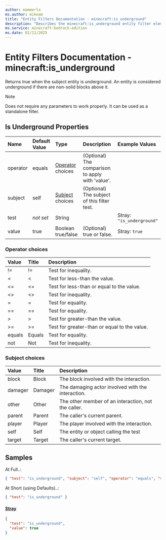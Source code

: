 ```yaml
---
author: mammerla
ms.author: mikeam
title: "Entity Filters Documentation - minecraft:is_underground"
description: "Describes the minecraft:is_underground entity filter element"
ms.service: minecraft-bedrock-edition
ms.date: 02/11/2025 
---
```


# Entity Filters Documentation - minecraft:is_underground

Returns true when the subject entity is underground. An entity is considered underground if there are non-solid blocks above it.

> [!Note]
> Does not require any parameters to work properly. It can be used as a standalone filter.


## Is Underground Properties

|Name       |Default Value |Type |Description |Example Values |
|:----------|:-------------|:----|:-----------|:------------- |
| operator | equals | [Operator](#operator-choices) choices | (Optional) The comparison to apply with 'value'. |  | 
| subject | self | [Subject](#subject-choices) choices | (Optional) The subject of this filter test. |  | 
| test | *not set* | String |  | Stray: `"is_underground"` | 
| value | true | Boolean true/false | (Optional) true or false. | Stray: `true` | 

### Operator choices

|Value       |Title |Description |
|:-----------|:-----|:-----------|
| != | != | Test for inequality.|
| < | < | Test for less-than the value.|
| <= | <= | Test for less-than or equal to the value.|
| <> | <> | Test for inequality.|
| = | = | Test for equality.|
| == | == | Test for equality.|
| > | > | Test for greater-than the value.|
| >= | >= | Test for greater-than or equal to the value.|
| equals | Equals | Test for equality.|
| not | Not | Test for inequality.|

### Subject choices

|Value       |Title |Description |
|:-----------|:-----|:-----------|
| block | Block | The block involved with the interaction.|
| damager | Damager | The damaging actor involved with the interaction.|
| other | Other | The other member of an interaction, not the caller.|
| parent | Parent | The caller's current parent.|
| player | Player | The player involved with the interaction.|
| self | Self | The entity or object calling the test|
| target | Target | The caller's current target.|

## Samples

At Full..: 

```json
{ "test": "is_underground", "subject": "self", "operator": "equals", "value": "true" }
```

At Short (using Defaults)..: 

```json
{ "test": "is_underground" }
```

#### [Stray](https://github.com/Mojang/bedrock-samples/tree/preview/behavior_pack/entities/stray.json)


```json
{
  "test": "is_underground",
  "value": true
}
```
